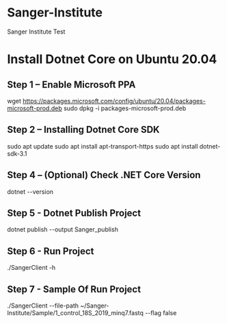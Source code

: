 # Sanger-Institute
Sanger Institute Test

# Install Dotnet Core on Ubuntu 20.04
## Step 1 – Enable Microsoft PPA
wget https://packages.microsoft.com/config/ubuntu/20.04/packages-microsoft-prod.deb 
sudo dpkg -i packages-microsoft-prod.deb 
## Step 2 – Installing Dotnet Core SDK
sudo apt update 
sudo apt install apt-transport-https 
sudo apt install dotnet-sdk-3.1 
## Step 4 – (Optional) Check .NET Core Version
dotnet --version
## Step 5 - Dotnet Publish Project
dotnet publish --output Sanger_publish
## Step 6 - Run Project 
./SangerClient -h 
## Step 7 - Sample Of Run Project
 ./SangerClient --file-path ~/Sanger-Institute/Sample/1_control_18S_2019_minq7.fastq --flag false


